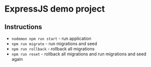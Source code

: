 # ExpressJS demo project

## Instructions
    
 - `nodemon npm run start` - run application
 - `npm run migrate` - run migrations and seed
 - `npm run rollback` - rollback all migrations
 - `npm run reset` - rollback all migrations and run migrations and seed again